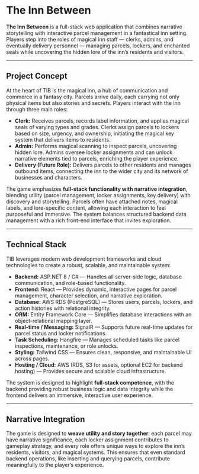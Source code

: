 # The Inn Between

**The Inn Between** is a full-stack web application that combines narrative storytelling with interactive parcel management in a fantastical inn setting. Players step into the roles of magical inn staff — clerks, admins, and eventually delivery personnel — managing parcels, lockers, and enchanted seals while uncovering the hidden lore of the inn’s residents and visitors.

---

## Project Concept

At the heart of TIB is the magical inn, a hub of communication and commerce in a fantasy city. Parcels arrive daily, each carrying not only physical items but also stories and secrets. Players interact with the inn through three main roles:

- **Clerk:** Receives parcels, records label information, and applies magical seals of varying types and grades. Clerks assign parcels to lockers based on size, urgency, and ownership, initiating the magical key system that delivers items to residents.
- **Admin:** Performs magical scanning to inspect parcels, uncovering hidden lore. Admins oversee locker assignments and can unlock narrative elements tied to parcels, enriching the player experience.
- **Delivery (Future Role):** Delivers parcels to other residents and manages outbound items, connecting the inn to the wider city and its network of businesses and characters.

The game emphasizes **full-stack functionality with narrative integration**, blending utility (parcel management, locker assignments, key delivery) with discovery and storytelling. Parcels often have attached notes, magical labels, and lore-specific content, allowing each interaction to feel purposeful and immersive. The system balances structured backend data management with a rich front-end interface that invites exploration.

---

## Technical Stack

TIB leverages modern web development frameworks and cloud technologies to create a robust, scalable, and maintainable system:

- **Backend:** ASP.NET 8 / C# — Handles all server-side logic, database communication, and role-based functionality.
- **Frontend:** React — Provides dynamic, interactive pages for parcel management, character selection, and narrative exploration.
- **Database:** AWS RDS (PostgreSQL) — Stores users, parcels, lockers, and action histories with relational integrity.
- **ORM:** Entity Framework Core — Simplifies database interactions with an object-relational mapping layer.
- **Real-time / Messaging:** SignalR — Supports future real-time updates for parcel status and locker notifications.
- **Task Scheduling:** Hangfire — Manages scheduled tasks like parcel inspections, maintenance, or role unlocks.
- **Styling:** Tailwind CSS — Ensures clean, responsive, and maintainable UI across pages.
- **Hosting / Cloud:** AWS (RDS, S3 for assets, optional EC2 for backend hosting) — Provides secure and scalable cloud infrastructure.

The system is designed to highlight **full-stack competence**, with the backend providing robust business logic and data integrity while the frontend delivers an immersive, interactive user experience.

---

## Narrative Integration

The game is designed to **weave utility and story together**: each parcel may have narrative significance, each locker assignment contributes to gameplay strategy, and every role offers unique ways to explore the inn’s residents, visitors, and magical systems. This ensures that even standard backend operations, like inserting and querying parcels, contribute meaningfully to the player’s experience.

